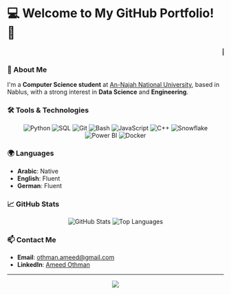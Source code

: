 # 💻 **Welcome to My GitHub Portfolio!** 🎉

<marquee behavior="scroll" direction="left">🚀 Computer Science Student | Data Science Enthusiast | Future Data Engineer </marquee>

### **👋 About Me**

I'm a **Computer Science student** at [An-Najah National University](https://www.najah.edu/), based in Nablus, with a strong interest in **Data Science** and **Engineering**.

### **🛠️ Tools & Technologies**

<p align="center">
  <img src="https://img.shields.io/badge/Python-3776AB?style=for-the-badge&logo=python&logoColor=white" alt="Python" />
  <img src="https://img.shields.io/badge/SQL-4479A1?style=for-the-badge&logo=postgresql&logoColor=white" alt="SQL" />
  <img src="https://img.shields.io/badge/Git-F05032?style=for-the-badge&logo=git&logoColor=white" alt="Git" />
  <img src="https://img.shields.io/badge/Bash-4EAA25?style=for-the-badge&logo=gnu-bash&logoColor=white" alt="Bash" />
  <img src="https://img.shields.io/badge/JavaScript-F7DF1E?style=for-the-badge&logo=javascript&logoColor=white" alt="JavaScript" />
  <img src="https://img.shields.io/badge/C++-00599C?style=for-the-badge&logo=cplusplus&logoColor=white" alt="C++" />
  <img src="https://img.shields.io/badge/Snowflake-29B5E8?style=for-the-badge&logo=snowflake&logoColor=white" alt="Snowflake" />
  <img src="https://img.shields.io/badge/Power%20BI-F2C811?style=for-the-badge&logo=power-bi&logoColor=white" alt="Power BI" />
  <img src="https://img.shields.io/badge/Docker-2496ED?style=for-the-badge&logo=docker&logoColor=white" alt="Docker" />
</p>

### **🌍 Languages**

- **Arabic**: Native
- **English**: Fluent
- **German**: Fluent

### **📈 GitHub Stats**

<p align="center">
  <img src="https://github-readme-stats.vercel.app/api?username=your-username&show_icons=true&theme=radical" alt="GitHub Stats" />
  <img src="https://github-readme-stats.vercel.app/api/top-langs/?username=your-username&layout=compact&theme=radical" alt="Top Languages" />
</p>

### **📫 Contact Me**

- **Email**: [othman.ameed@gmail.com](mailto:othman.ameed@gmail.com)
- **LinkedIn**: [Ameed Othman](#https://www.linkedin.com/in/ameed-othman/)

---


<p align="center">
  <img src="https://readme-typing-svg.herokuapp.com?font=Roboto&size=25&color=F700FF&center=true&vCenter=true&width=500&lines=Thanks+for+visiting+my+profile!;Let's+connect+and+collaborate!+😊" />
</p>

<!--
**Amid68/Amid68** is a ✨ _special_ ✨ repository because its `README.md` (this file) appears on your GitHub profile.

Here are some ideas to get you started:

- 🔭 I’m currently working on ...
- 🌱 I’m currently learning ...
- 👯 I’m looking to collaborate on ...
- 🤔 I’m looking for help with ...
- 💬 Ask me about ...
- 📫 How to reach me: ...
- 😄 Pronouns: ...
- ⚡ Fun fact: ...
-->
